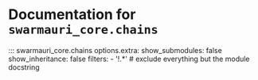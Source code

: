 # Documentation for `swarmauri_core.chains`

::: swarmauri_core.chains
    options.extra:
      show_submodules: false
      show_inheritance: false
      filters:
        - '!.*'  # exclude everything but the module docstring

